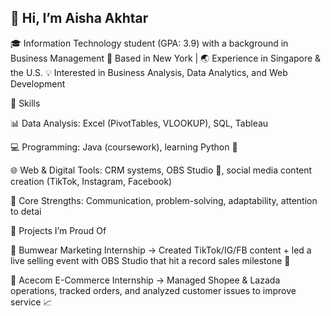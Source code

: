 ## 👋 Hi, I’m Aisha Akhtar

🎓 Information Technology student (GPA: 3.9) with a background in Business Management
📍 Based in New York | 🌏 Experience in Singapore & the U.S.
💡 Interested in Business Analysis, Data Analytics, and Web Development

🔧 Skills

📊 Data Analysis: Excel (PivotTables, VLOOKUP), SQL, Tableau

💻 Programming: Java (coursework), learning Python 🐍

🌐 Web & Digital Tools: CRM systems, OBS Studio 🎥, social media content creation (TikTok, Instagram, Facebook)

🤝 Core Strengths: Communication, problem-solving, adaptability, attention to detai


🚀 Projects I’m Proud Of

🍼 Bumwear Marketing Internship → Created TikTok/IG/FB content + led a live selling event with OBS Studio that hit a record sales milestone 🎉

🛒 Acecom E-Commerce Internship → Managed Shopee & Lazada operations, tracked orders, and analyzed customer issues to improve service 📈

